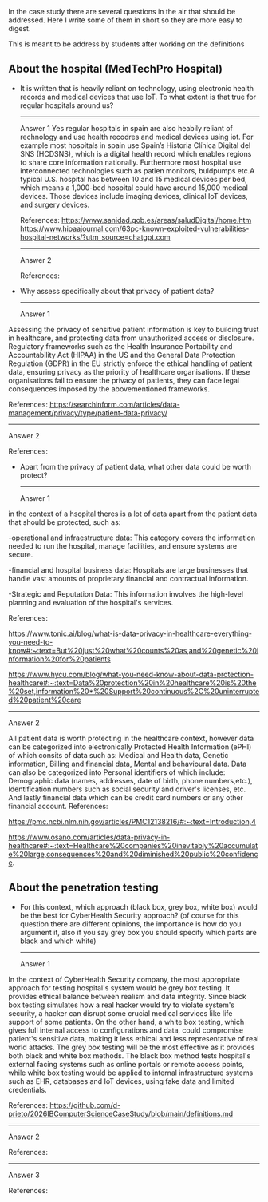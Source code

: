 In the case study there are several questions in the air that should be addressed. Here I write some of them in short so they are more easy to digest. 

This is meant to be address by students after working on the definitions

## About the hospital (MedTechPro Hospital)

 * It is written that is heavily reliant on technology, using electronic health records and medical devices that use IoT. To what extent is that true for regular hospitals around us? 

   ---
   Answer 1
Yes regular hospitals in spain are also heabily reliant of rechnology and use health recodres and medical devices using iot. For example most hospitals in spain use Spain’s Historia Clínica Digital del SNS (HCDSNS), which is a digital health record which enables regions to share core information nationally. Furthermore most hospital use interconnected technologies such as patien monitors, buldpumps etc.A typical U.S. hospital has between 10 and 15 medical devices per bed, which means a 1,000-bed hospital could have around 15,000 medical devices. Those devices include imaging devices, clinical IoT devices, and surgery devices.


   References:
   https://www.sanidad.gob.es/areas/saludDigital/home.htm
   https://www.hipaajournal.com/63pc-known-exploited-vulnerabilities-hospital-networks/?utm_source=chatgpt.com
   
   ---
   Answer 2

   References:

 * Why assess specifically about that privacy of patient data?
 
   ---
   Answer 1

Assessing the privacy of sensitive patient information is key to building trust in healthcare, and protecting data from unauthorized access or disclosure. Regulatory frameworks such as the Health Insurance Portability and Accountability Act (HIPAA) in the US and the General Data Protection Regulation (GDPR) in the EU strictly enforce the ethical handling of patient data, ensuring privacy as the priority of healthcare organisations. If these organisations fail to ensure the privacy of patients, they can face legal consequences imposed by the abovementioned frameworks.

   References:
   https://searchinform.com/articles/data-management/privacy/type/patient-data-privacy/
   
   ---
   Answer 2

   References:

* Apart from the privacy of patient data, what other data could be worth protect?

   ---
   Answer 1

in the context of a hsopital theres is a lot of data apart from the patient data that should be protected, such as:

-operational and infraestructure data: This category covers the information needed to run the hospital, manage facilities, and ensure systems are secure.

-financial and hospital business data: Hospitals are large businesses that handle vast amounts of proprietary financial and contractual information.

-Strategic and Reputation Data: This information involves the high-level planning and evaluation of the hospital's services.

 References:

   https://www.tonic.ai/blog/what-is-data-privacy-in-healthcare-everything-you-need-to-know#:~:text=But%20just%20what%20counts%20as,and%20genetic%20information%20for%20patients

   https://www.hycu.com/blog/what-you-need-know-about-data-protection-healthcare#:~:text=Data%20protection%20in%20healthcare%20is%20the%20set,information%20*%20Support%20continuous%2C%20uninterrupted%20patient%20care
   
   ---
   Answer 2
   
All patient data is worth protecting in the healthcare context, however data can be categorized into electronically Protected Health Information (ePHI) of which consits of data such as: Medical and Health data, Genetic information, Billing and financial data, Mental and behavioural data.
Data can also be categorized into Personal identifiers of which include: Demographic data (names, addresses, date of birth, phone numbers,etc.), Identification numbers such as social security and driver's licenses, etc. And lastly financial data which can be credit card numbers or any other financial account.
   References: 
   
   https://pmc.ncbi.nlm.nih.gov/articles/PMC12138216/#:~:text=Introduction,4
   
   https://www.osano.com/articles/data-privacy-in-healthcare#:~:text=Healthcare%20companies%20inevitably%20accumulate%20large,consequences%20and%20diminished%20public%20confidence.

## About the penetration testing 

* For this context, which approach (black box, grey box, white box) would be the best for CyberHealth Security approach? (of course for this question there are different opinions, the importance is how do you argument it, also if you say grey box you should specify which parts are black and which white)

   ---
   Answer 1
  
In the context of CyberHealth Security company, the most appropriate approach for testing hospital's system would be grey box testing. It provides ethical balance between realism and data integrity. Since black box testing simulates how a real hacker would try to violate system's security, a hacker can disrupt some crucial medical services like life support of some patients. On the other hand, a white box testing, which gives full internal access to configurations and data, could compromise patient's sensitive data, making it less ethical and less representative of real world attacks. The grey box testing will be the most effective as it provides both black and white box methods. The black box method tests hospital's external facing systems such as online portals or remote access points, while white box testing would be applied to internal infrastructure systems such as EHR, databases and IoT devices, using fake data and limited credentials.

   References: https://github.com/d-prieto/2026IBComputerScienceCaseStudy/blob/main/definitions.md
   
   ---
   Answer 2

   References:

   ---
   Answer 3

   References:
